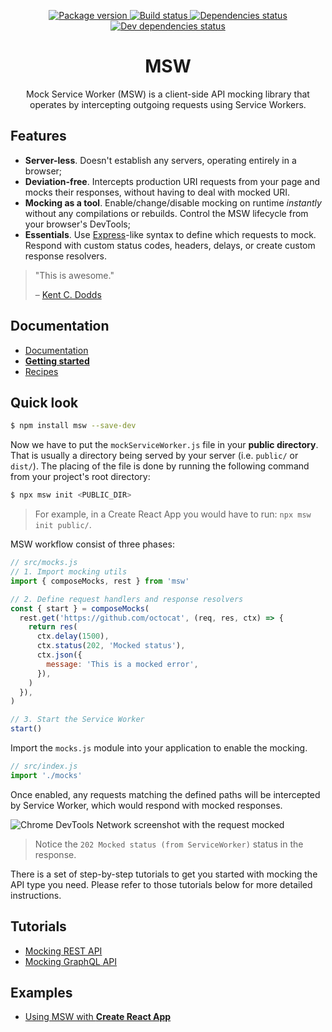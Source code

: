 <p align="center">
  <a href="https://www.npmjs.com/package/msw" target="_blank">
    <img src="https://img.shields.io/npm/v/msw.svg" alt="Package version" />
  </a>
  <a href="https://circleci.com/gh/open-draft/msw" target="_blank">
    <img src="https://img.shields.io/circleci/project/github/open-draft/msw/master.svg" alt="Build status" />
  </a>
  <a href="https://david-dm.org/open-draft/msw" target="_blank">
    <img src="https://img.shields.io/david/open-draft/msw.svg" alt="Dependencies status" />
  </a>
  <a href="https://david-dm.org/open-draft/msw?type=dev" target="_blank">
    <img src="https://img.shields.io/david/dev/open-draft/msw.svg" alt="Dev dependencies status" />
  </a>
</p>

<h1 align="center">MSW</h1>

<p align="center">Mock Service Worker (MSW) is a client-side API mocking library that operates by intercepting outgoing requests using Service Workers.</p>

## Features

- **Server-less**. Doesn't establish any servers, operating entirely in a browser;
- **Deviation-free**. Intercepts production URI requests from your page and mocks their responses, without having to deal with mocked URI.
- **Mocking as a tool**. Enable/change/disable mocking on runtime _instantly_ without any compilations or rebuilds. Control the MSW lifecycle from your browser's DevTools;
- **Essentials**. Use [Express](https://github.com/expressjs/express/)-like syntax to define which requests to mock. Respond with custom status codes, headers, delays, or create custom response resolvers.

> "This is awesome."
>
> – [Kent C. Dodds](https://twitter.com/kentcdodds/status/1233899811608219648)

## Documentation

- [Documentation](https://redd.gitbook.io/msw)
- [**Getting started**](https://redd.gitbook.io/msw/getting-started)
- [Recipes](https://redd.gitbook.io/msw/recipes)

## Quick look

```bash
$ npm install msw --save-dev
```

Now we have to put the `mockServiceWorker.js` file in your **public directory**. That is usually a directory being served by your server (i.e. `public/` or `dist/`). The placing of the file is done by running the following command from your project's root directory:

```bash
$ npx msw init <PUBLIC_DIR>
```

> For example, in a Create React App you would have to run: `npx msw init public/`.

MSW workflow consist of three phases:

```js
// src/mocks.js
// 1. Import mocking utils
import { composeMocks, rest } from 'msw'

// 2. Define request handlers and response resolvers
const { start } = composeMocks(
  rest.get('https://github.com/octocat', (req, res, ctx) => {
    return res(
      ctx.delay(1500),
      ctx.status(202, 'Mocked status'),
      ctx.json({
        message: 'This is a mocked error',
      }),
    )
  }),
)

// 3. Start the Service Worker
start()
```

Import the `mocks.js` module into your application to enable the mocking.

```js
// src/index.js
import './mocks'
```

Once enabled, any requests matching the defined paths will be intercepted by Service Worker, which would respond with mocked responses.

![Chrome DevTools Network screenshot with the request mocked](https://github.com/open-draft/msw/blob/master/media/msw-quick-look-network.png?raw=true)

> Notice the `202 Mocked status (from ServiceWorker)` status in the response.

There is a set of step-by-step tutorials to get you started with mocking the API type you need. Please refer to those tutorials below for more detailed instructions.

## Tutorials

- [Mocking REST API](https://redd.gitbook.io/msw/tutorials/mocking-rest-api)
- [Mocking GraphQL API](https://redd.gitbook.io/msw/tutorials/mocking-graphql-api)

## Examples

- [Using MSW with **Create React App**](https://github.com/open-draft/msw/tree/master/examples/create-react-app)

